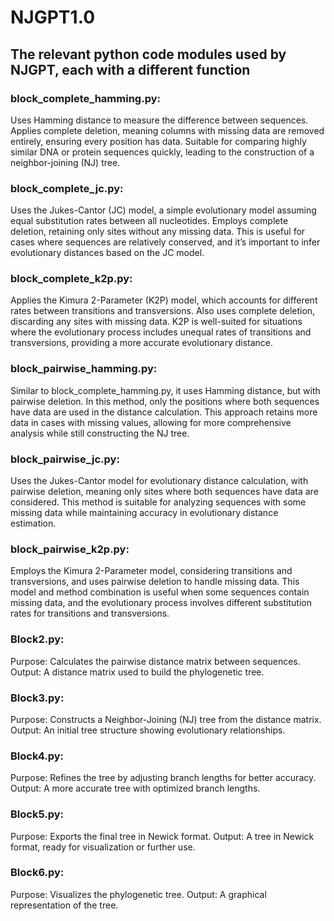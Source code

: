 # NJGPT1.0

## The relevant python code modules used by NJGPT, each with a different function

### block_complete_hamming.py:
Uses Hamming distance to measure the difference between sequences.
Applies complete deletion, meaning columns with missing data are removed entirely, ensuring every position has data.
Suitable for comparing highly similar DNA or protein sequences quickly, leading to the construction of a neighbor-joining (NJ) tree.

### block_complete_jc.py:
Uses the Jukes-Cantor (JC) model, a simple evolutionary model assuming equal substitution rates between all nucleotides.
Employs complete deletion, retaining only sites without any missing data.
This is useful for cases where sequences are relatively conserved, and it’s important to infer evolutionary distances based on the JC model.

### block_complete_k2p.py:
Applies the Kimura 2-Parameter (K2P) model, which accounts for different rates between transitions and transversions.
Also uses complete deletion, discarding any sites with missing data.
K2P is well-suited for situations where the evolutionary process includes unequal rates of transitions and transversions, providing a more accurate evolutionary distance.

### block_pairwise_hamming.py:
Similar to block_complete_hamming.py, it uses Hamming distance, but with pairwise deletion. In this method, only the positions where both sequences have data are used in the distance calculation.
This approach retains more data in cases with missing values, allowing for more comprehensive analysis while still constructing the NJ tree.

### block_pairwise_jc.py:
Uses the Jukes-Cantor model for evolutionary distance calculation, with pairwise deletion, meaning only sites where both sequences have data are considered.
This method is suitable for analyzing sequences with some missing data while maintaining accuracy in evolutionary distance estimation.

### block_pairwise_k2p.py:
Employs the Kimura 2-Parameter model, considering transitions and transversions, and uses pairwise deletion to handle missing data.
This model and method combination is useful when some sequences contain missing data, and the evolutionary process involves different substitution rates for transitions and transversions.

### Block2.py:
Purpose: Calculates the pairwise distance matrix between sequences.
Output: A distance matrix used to build the phylogenetic tree.

### Block3.py:
Purpose: Constructs a Neighbor-Joining (NJ) tree from the distance matrix.
Output: An initial tree structure showing evolutionary relationships.

### Block4.py:
Purpose: Refines the tree by adjusting branch lengths for better accuracy.
Output: A more accurate tree with optimized branch lengths.

### Block5.py:
Purpose: Exports the final tree in Newick format.
Output: A tree in Newick format, ready for visualization or further use.

### Block6.py:
Purpose: Visualizes the phylogenetic tree.
Output: A graphical representation of the tree.
